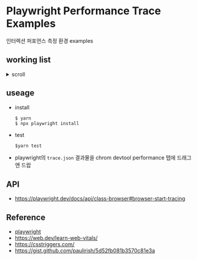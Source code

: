 # Playwright Performance Trace Examples

인터렉션 퍼포먼스 측정 환경 examples

## working list

<details><summary>scroll</summary>

[바로가기](./tests/scroll.spec.ts)

- ![](./static/scroll.gif)

</details>

## useage

- install

  ```bash
  $ yarn
  $ npx playwright install
  ```

- test

  ```
  $yarn test
  ```

- playwright의 `trace.json` 결과물을 chrom devtool performance 탭에 드래그 앤 드랍

## API

- https://playwright.dev/docs/api/class-browser#browser-start-tracing

## Reference

- [playwright](https://playwright.dev/)
- https://web.dev/learn-web-vitals/
- https://csstriggers.com/
- https://gist.github.com/paulirish/5d52fb081b3570c81e3a
